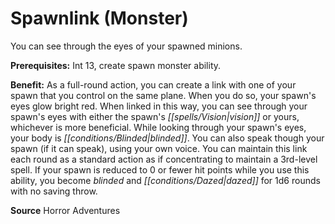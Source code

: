 ﻿---
cssclass: [feats]

---
# Spawnlink (Monster)

You can see through the eyes of your spawned minions.

**Prerequisites:** Int 13, create spawn monster ability.

**Benefit:** As a full-round action, you can create a link with one of your spawn that you control on the same plane. When you do so, your spawn's eyes glow bright red. When linked in this way, you can see through your spawn's eyes with either the spawn's _[[spells/Vision|vision]]_ or yours, whichever is more beneficial. While looking through your spawn's eyes, your body is _[[conditions/Blinded|blinded]]_. You can also speak though your spawn (if it can speak), using your own voice. You can maintain this link each round as a standard action as if concentrating to maintain a 3rd-level spell. If your spawn is reduced to 0 or fewer hit points while you use this ability, you become _blinded_ and _[[conditions/Dazed|dazed]]_ for 1d6 rounds with no saving throw.

**Source** Horror Adventures